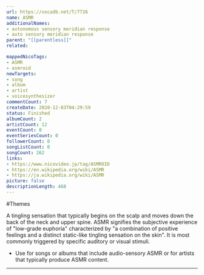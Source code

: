 ```yaml
---
url: https://vocadb.net/T/7726
name: ASMR
additionalNames: 
- autonomous sensory meridian response
- auto sensory meridian response
parent: "[[parentless]]"
related:

mappedNicoTags:
- ASMR
- asmroid
newTargets:
- song
- album
- artist
- voicesynthesizer
commentCount: 7
createDate: 2020-12-03T04:29:59
status: Finished
albumCount: 2
artistCount: 12
eventCount: 0
eventSeriesCount: 0
followerCount: 0
songListCount: 0
songCount: 262
links: 
- https://www.nicovideo.jp/tag/ASMROID
- https://en.wikipedia.org/wiki/ASMR
- https://ja.wikipedia.org/wiki/ASMR
picture: false
descriptionLength: 468
---
```


#Themes

A tingling sensation that typically begins on the scalp and moves down the back of the neck and upper spine. 
ASMR signifies the subjective experience of "low-grade euphoria" characterized by "a combination of positive feelings and a distinct static-like tingling sensation on the skin". It is most commonly triggered by specific auditory or visual stimuli.

- Use for songs or albums that include audio-sensory ASMR or for artists that typically produce ASMR content.

---

